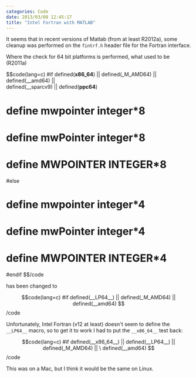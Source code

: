 ```yaml
---
categories: Code
date: 2013/03/08 12:45:17
title: "Intel Fortran with MATLAB"
---
```


It seems that in recent versions of Matlab (from at least R2012a), some cleanup was performed on the `fintrf.h` header file for the Fortran interface. 

Where the check for 64 bit platforms is performed, what used to be (R2011a) 

$$code(lang=c)
#if defined(__x86_64__) || defined(_M_AMD64) || defined(__amd64) || \
    defined(__sparcv9)  || defined(__ppc64__)
# define mwpointer integer*8
# define mwPointer integer*8
# define MWPOINTER INTEGER*8
#else
# define mwpointer integer*4
# define mwPointer integer*4
# define MWPOINTER INTEGER*4
#endif
$$/code

has been changed to 

$$code(lang=c)
#if defined(__LP64__) || defined(_M_AMD64) || defined(__amd64)
$$/code

Unfortunately, Intel Fortran (v12 at least) doesn't seem to define the `__LP64__` macro, so to get it to work I had to put the `__x86_64__` test back:

$$code(lang=c)
#if defined(__x86_64__) || defined(__LP64__) || defined(_M_AMD64) || \ 
    defined(__amd64) 
$$/code

This was on a Mac, but I think it would be the same on Linux.
